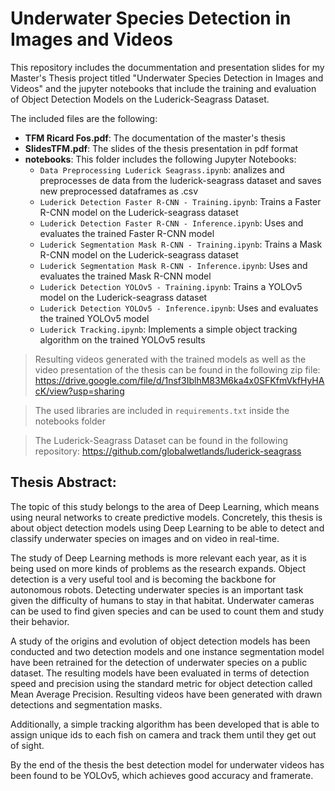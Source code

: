 # Underwater Species Detection in Images and Videos

This repository includes the docummentation and presentation slides for my Master's Thesis project titled "Underwater Species Detection in Images and Videos" and the jupyter notebooks that include the training and evaluation of Object Detection Models on the Luderick-Seagrass Dataset.

The included files are the following:
* <b>TFM Ricard Fos.pdf</b>: The documentation of the master's thesis
* <b>SlidesTFM.pdf</b>: The slides of the thesis presentation in pdf format
* <b>notebooks</b>: This folder includes the following Jupyter Notebooks:
  * `Data Preprocessing Luderick Seagrass.ipynb`: analizes and preprocesses de data from the luderick-seagrass dataset and saves new preprocessed dataframes as .csv
  * `Luderick Detection Faster R-CNN - Training.ipynb`: Trains a Faster R-CNN model on the Luderick-seagrass dataset
  * `Luderick Detection Faster R-CNN - Inference.ipynb`: Uses and evaluates the trained Faster R-CNN model
  * `Luderick Segmentation Mask R-CNN - Training.ipynb`: Trains a Mask R-CNN model on the Luderick-seagrass dataset
  * `Luderick Segmentation Mask R-CNN - Inference.ipynb`: Uses and evaluates the trained Mask R-CNN model
  * `Luderick Detection YOLOv5 - Training.ipynb`: Trains a YOLOv5 model on the Luderick-seagrass dataset
  * `Luderick Detection YOLOv5 - Inference.ipynb`: Uses and evaluates the trained YOLOv5 model
  * `Luderick Tracking.ipynb`: Implements a simple object tracking algorithm on the trained YOLOv5 results

>Resulting videos generated with the trained models as well as the video presentation of the thesis can be found in the following zip file: https://drive.google.com/file/d/1nsf3IblhM83M6ka4x0SFKfmVkfHyHAcK/view?usp=sharing

>The used libraries are included in `requirements.txt` inside the notebooks folder

>The Luderick-Seagrass Dataset can be found in the following repository:
https://github.com/globalwetlands/luderick-seagrass



## Thesis Abstract:

The topic of this study belongs to the area of Deep Learning, which means using neural networks to create predictive models. Concretely, this thesis is about object detection models using Deep Learning to be able to detect and classify underwater species on images and on video in real-time.

The study of Deep Learning methods is more relevant each year, as it is being used on more kinds of problems as the research expands. Object detection is a very useful tool and is becoming the backbone for autonomous robots. Detecting underwater species is an important task given the difficulty of humans to stay in that habitat. Underwater cameras can be used to find given species and can be used to count them and study their behavior.

A study of the origins and evolution of object detection models has been conducted and two detection models and one instance segmentation model have been retrained for the detection of underwater species on a public dataset.  The resulting models have been evaluated in terms of detection speed and precision using the standard metric for object detection called Mean Average Precision. Resulting videos have been generated with drawn detections and segmentation masks. 

Additionally, a simple tracking algorithm has been developed that is able to assign unique ids to each fish on camera and track them until they get out of sight. 

By the end of the thesis the best detection model for underwater videos has been found to be YOLOv5, which achieves good accuracy and framerate.

